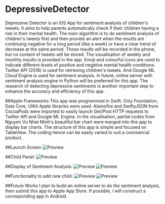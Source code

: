 # DepressiveDetector
Depressive Detector is an iOS App for sentiment analysis of children's tweets. It aims to help parents automatically check if their children having a risk in their mental health. The main algorithm is to do sentiment analysis of children's tweets first and then provide an alert when the results are continuing negative for a long period (like a week) or have a clear trend of decrease at the same period. Those results will be recorded in the phone, but no content of tweets will be stored. The visualisation of weekly and monthly results is provided in the app. Emoji and colourful icons are used to indicate different levels of positive and negative mental health conditions. Twitter API (2018) is used for retrieving children's tweets. And Google ML Cloud Engine is used for sentiment analysis.  In future, online server with sentiment analysis engine in Python will be preferred for this app. The research of detecting depressive sentiments is another important step to enhance the accuracy and efficiency of this app.

##Apple Frameworks
This app was programmed in Swift. Only Foundation, Data Core, UIKit Apple libraries were used. Alamofire and SwiftyJSON from CocoaPods were imported to easily launch Get/Post HTTP requests to Twitter API and Google ML Engine. In the visualisation, partial codes from Nguyen Vu Nhat Minh's beautiful bar chart were merged into this app to display bar charts. The structure of this app is simple and focused on TableView. The coding hence can be easily varied to suit a commercial product.

##Launch Screen
![Preview](https://cdn.rawgit.com/nezha3/DepressiveDetector/master/image/launch.png)

##Child Panel:
![Preview](https://cdn.rawgit.com/nezha3/DepressiveDetector/master/image/childpanel.png)


##Display of Sentiment Analysis:
![Preview](https://cdn.rawgit.com/nezha3/DepressiveDetector/master/image/mood1.png)
![Preview](https://cdn.rawgit.com/nezha3/DepressiveDetector/master/image/mood2.png)


##Functionality to add new child:
![Preview](https://cdn.rawgit.com/nezha3/DepressiveDetector/master/image/addnewchild1.png)
![Preview](https://cdn.rawgit.com/nezha3/DepressiveDetector/master/image/addnewchild2.png)


##Future Works
I plan to build an online server to do the sentiment analysis, then submit this app to Apple App Store. If possible, I will construct a corresponding app in Android.
